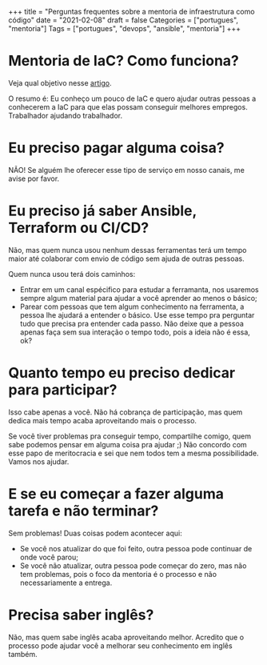 +++
title = "Perguntas frequentes sobre a mentoria de infraestrutura como código"
date = "2021-02-08"
draft = false
Categories = ["portugues", "mentoria"]
Tags = ["portugues", "devops", "ansible", "mentoria"]
+++

# Mentoria de IaC? Como funciona?

Veja qual objetivo nesse [artigo](https://gomex.me/2021/02/08/como-funciona-a-mentoria-de-iac-em-projetos-de-software-livre/).

O resumo é: Eu conheço um pouco de IaC e quero ajudar outras pessoas a conhecerem a IaC para que elas possam conseguir melhores empregos. Trabalhador ajudando trabalhador.

# Eu preciso pagar alguma coisa?

NÃO! Se alguém lhe oferecer esse tipo de serviço em nosso canais, me avise por favor.

# Eu preciso já saber Ansible, Terraform ou CI/CD?

Não, mas quem nunca usou nenhum dessas ferramentas terá um tempo maior até colaborar com envio de código sem ajuda de outras pessoas.

Quem nunca usou terá dois caminhos:
 
 - Entrar em um canal espécifico para estudar a ferramanta, nos usaremos sempre algum material para ajudar a você aprender ao menos o básico;
 - Parear com pessoas que tem algum conhecimento na ferramenta, a pessoa lhe ajudará a entender o básico. Use esse tempo pra perguntar tudo que precisa pra entender cada passo. Não deixe que a pessoa apenas faça sem sua interação o tempo todo, pois a ideia não é essa, ok?

# Quanto tempo eu preciso dedicar para participar?

Isso cabe apenas a você. Não há cobrança de participação, mas quem dedica mais tempo acaba aproveitando mais o processo. 

Se você tiver problemas pra conseguir tempo, compartilhe comigo, quem sabe podemos pensar em alguma coisa pra ajudar ;) Não concordo com esse papo de meritocracia e sei que nem todos tem a mesma possibilidade. Vamos nos ajudar. 

# E se eu começar a fazer alguma tarefa e não terminar? 

Sem problemas! Duas coisas podem acontecer aqui:

 - Se você nos atualizar do que foi feito, outra pessoa pode continuar de onde você parou;
 - Se você não atualizar, outra pessoa pode começar do zero, mas não tem problemas, pois o foco da mentoria é o processo e não necessariamente a entrega.

# Precisa saber inglês? 

Não, mas quem sabe inglês acaba aproveitando melhor. Acredito que o processo pode ajudar você a melhorar seu conhecimento em inglês também.
